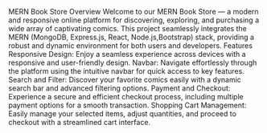 MERN Book Store
Overview
Welcome to our MERN Book Store — a modern and responsive online platform for discovering, exploring, and purchasing a wide array of captivating comics. This project seamlessly integrates the MERN (MongoDB, Express.js, React, Node.js,Bootstrap) stack, providing a robust and dynamic environment for both users and developers.
Features
Responsive Design:
Enjoy a seamless experience across devices with a responsive and user-friendly design.
Navbar:
Navigate effortlessly through the platform using the intuitive navbar for quick access to key features.
Search and Filter:
Discover your favorite comics easily with a dynamic search bar and advanced filtering options.
Payment and Checkout:
Experience a secure and efficient checkout process, including multiple payment options for a smooth transaction.
Shopping Cart Management:
Easily manage your selected items, adjust quantities, and proceed to checkout with a streamlined cart interface.
